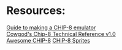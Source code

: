 # Resources:
[Guide to making a CHIP-8 emulator](https://tobiasvl.github.io/blog/write-a-chip-8-emulator/) \
[Cowgod's Chip-8 Technical Reference v1.0](http://devernay.free.fr/hacks/chip8/C8TECH10.HTM) \
[Awesome CHIP-8](https://github.com/tobiasvl/awesome-chip-8?tab=readme-ov-file)
[CHIP-8 Sprites](http://www.emulator101.com/chip-8-sprites.html)
